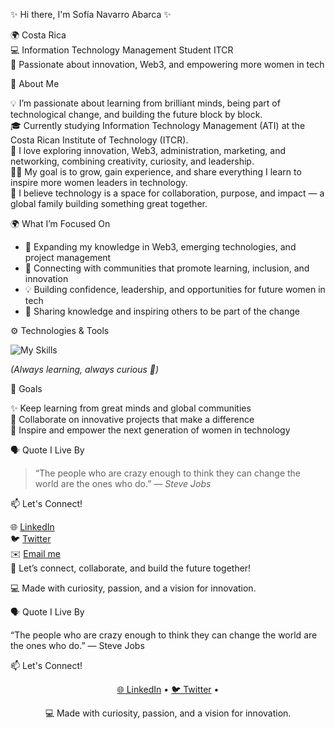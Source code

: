 ✨ Hi there, I'm Sofía Navarro Abarca ✨  

🌍 Costa Rica  
💻 Information Technology Management Student ITCR  
🚀 Passionate about innovation, Web3, and empowering more women in tech  

💫 About Me  

💡 I’m passionate about learning from brilliant minds, being part of technological change, and building the future block by block.  
🎓 Currently studying Information Technology Management (ATI) at the Costa Rican Institute of Technology (ITCR).  
🌱 I love exploring innovation, Web3, administration, marketing, and networking, combining creativity, curiosity, and leadership.  
👩‍💻 My goal is to grow, gain experience, and share everything I learn to inspire more women leaders in technology.  
💬 I believe technology is a space for collaboration, purpose, and impact — a global family building something great together.  

🌍 What I’m Focused On  

- 🚀 Expanding my knowledge in Web3, emerging technologies, and project management 
- 🤝 Connecting with communities that promote learning, inclusion, and innovation
- 💡 Building confidence, leadership, and opportunities for future women in tech
- 🌸 Sharing knowledge and inspiring others to be part of the change  

⚙️ Technologies & Tools  

![My Skills](https://skillicons.dev/icons?i=html,css,js,python,git,github,vscode,figma,notion)  

*(Always learning, always curious 🌱)*  

🎯 Goals  

✨ Keep learning from great minds and global communities  
🤝 Collaborate on innovative projects that make a difference  
🌸 Inspire and empower the next generation of women in technology  

🗣️ Quote I Live By  

> “The people who are crazy enough to think they can change the world are the ones who do.” — *Steve Jobs*  

📫 Let's Connect!  

🌐 [LinkedIn]((https://www.linkedin.com/in/michelle-navarro-04b17a354/))  
🐦 [Twitter]((https://x.com/Michell2064223))  
✉️ [Email me](mailto:ms.navarroa@gmail.com)  
💌 Let’s connect, collaborate, and build the future together!  



💻 Made with curiosity, passion, and a vision for innovation.  


🗣️ Quote I Live By

“The people who are crazy enough to think they can change the world are the ones who do.” — Steve Jobs

📫 Let's Connect!

<p align="center"> <a href="https://www.linkedin.com/in/">🌐 LinkedIn</a> • <a href="https://twitter.com/">🐦 Twitter</a> • 
<p align="center"> 💻 Made with curiosity, passion, and a vision for innovation. </p>
